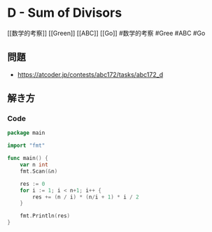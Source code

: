 # D - Sum of Divisors
[[数学的考察]] [[Green]] [[ABC]] [[Go]]
#数学的考察 #Gree #ABC #Go 

## 問題
- https://atcoder.jp/contests/abc172/tasks/abc172_d

## 解き方
### Code
```go
package main

import "fmt"

func main() {
	var n int
	fmt.Scan(&n)

	res := 0
	for i := 1; i < n+1; i++ {
		res += (n / i) * (n/i + 1) * i / 2
	}

	fmt.Println(res)
}
```